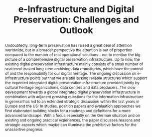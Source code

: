 ---
abstract: 'Undoubtedly, long-term preservation has raised a great deal of attention
  worldwide, but in a broader perspective the attention is out of proportion compared
  to the number of real operational solutions – not to mention the big picture of
  a comprehensive digital preservation infrastructure. Up to now, the existing digital
  preservation infrastructure mainly consists of a small number of scattered trusted
  long-term archiving data repositories, which have the control of and the responsibility
  for our digital heritage. The ongoing discussion on e-Infrastructure points out
  that we are still lacking reliable structures which support the expected integrated
  digital preservation infrastructure provided jointly by cultural heritage organizations,
  data centers and data producers. The slow development towards a global integrated
  digital preservation infrastructure in combination with adjacent pressing questions
  for the information infrastructure in general has led to an extended strategic discussion
  within the last years in Europe and the US: In studies, position papers and evaluation
  approaches we find elaborated building blocks for a roadmap and definitions for
  a more advanced landscape. With a focus especially on the German situation and on
  existing and ongoing practical experiences, the paper discusses reasons and strategic
  aspects which maybe can illuminate the prohibitive factors for the unassertive progress.'
creators:
- Altenhöner, Reinhard
date: null
document_url: https://services.phaidra.univie.ac.at/api/object/o:294005/download
grand_parent: iPRES
institutions: []
keywords:
- san francisco
landing_page_url: https://phaidra.univie.ac.at/o:294005
language: eng
layout: publication
license: CC BY-SA 3.0 AT
notes_url: null
parent: iPRES 2009
publication_type: paper
size: 760626
slides_url: null
source_name: iPRES
title: 'e-Infrastructure and Digital Preservation: Challenges and Outlook'
year: 2009
---